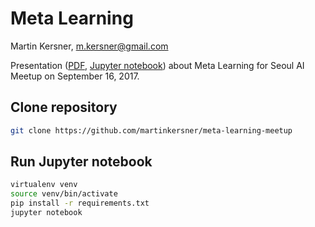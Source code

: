 # Meta Learning 

Martin Kersner, <m.kersner@gmail.com>

Presentation ([PDF](http://seoulai.com/presentations/MetaLearning_20170916.pdf), [Jupyter notebook](https://github.com/martinkersner/meta-learning-meetup/blob/master/MetaLearning.ipynb)) about Meta Learning for Seoul AI Meetup on September 16, 2017.

## Clone repository
```bash
git clone https://github.com/martinkersner/meta-learning-meetup
```

## Run Jupyter notebook
```bash
virtualenv venv
source venv/bin/activate
pip install -r requirements.txt
jupyter notebook
```
